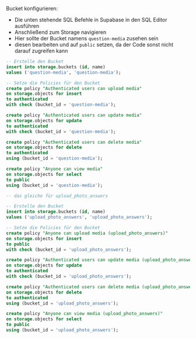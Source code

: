Bucket konfigurieren:
    
- Die unten stehende SQL Befehle in Supabase in den SQL Editor ausführen
- Anschließend zum Storage navigieren
- Hier sollte der Bucket namens `question-media` zusehen sein
- diesen bearbeiten und auf `public` setzen, da der Code sonst nicht darauf zugreifen kann

```sql
-- Erstelle den Bucket
insert into storage.buckets (id, name)
values ('question-media', 'question-media');

-- Setze die Policies für den Bucket
create policy "Authenticated users can upload media"
on storage.objects for insert
to authenticated
with check (bucket_id = 'question-media');

create policy "Authenticated users can update media"
on storage.objects for update
to authenticated
with check (bucket_id = 'question-media');

create policy "Authenticated users can delete media"
on storage.objects for delete
to authenticated
using (bucket_id = 'question-media');

create policy "Anyone can view media"
on storage.objects for select
to public
using (bucket_id = 'question-media');

-- das gleiche für upload_photo_answers

-- Erstelle den Bucket
insert into storage.buckets (id, name)
values ('upload_photo_answers', 'upload_photo_answers');

-- Setze die Policies für den Bucket
create policy "Anyone can upload media (upload_photo_answers)"
on storage.objects for insert
to public
with check (bucket_id = 'upload_photo_answers');

create policy "Authenticated users can update media (upload_photo_answers)"
on storage.objects for update
to authenticated
with check (bucket_id = 'upload_photo_answers');

create policy "Authenticated users can delete media (upload_photo_answers)"
on storage.objects for delete
to authenticated
using (bucket_id = 'upload_photo_answers');

create policy "Anyone can view media (upload_photo_answers)"
on storage.objects for select
to public
using (bucket_id = 'upload_photo_answers');
```
